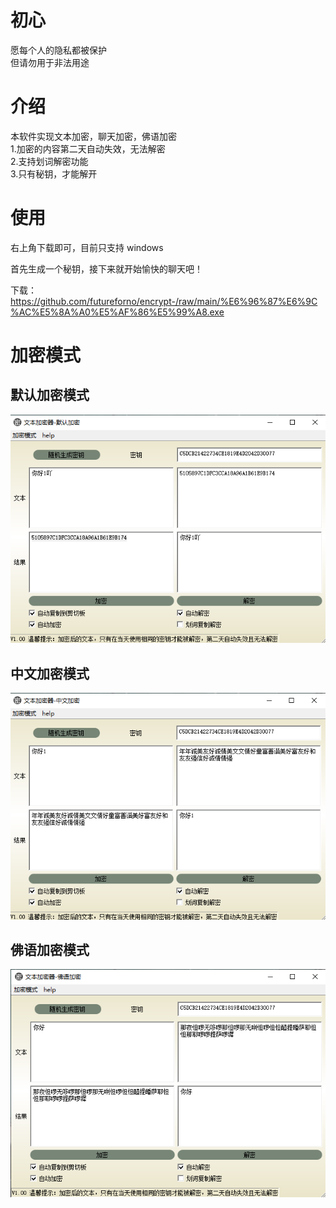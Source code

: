 # 初心  
愿每个人的隐私都被保护  
但请勿用于非法用途  

# 介绍  
本软件实现文本加密，聊天加密，佛语加密  
1.加密的内容第二天自动失效，无法解密  
2.支持划词解密功能  
3.只有秘钥，才能解开

# 使用

右上角下载即可，目前只支持 windows

首先生成一个秘钥，接下来就开始愉快的聊天吧！

下载：https://github.com/futureforno/encrypt-/raw/main/%E6%96%87%E6%9C%AC%E5%8A%A0%E5%AF%86%E5%99%A8.exe

# 加密模式 

## 默认加密模式
![](https://raw.githubusercontent.com/futureforno/encrypt-/main/pics/20221108165300.png)

## 中文加密模式  
![](https://raw.githubusercontent.com/futureforno/encrypt-/main/pics/20221108165232.png)

## 佛语加密模式
![](https://raw.githubusercontent.com/futureforno/encrypt-/main/pics/foyu.png)

 
